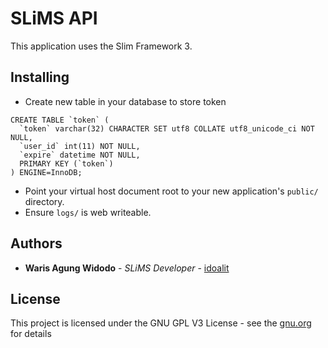 # SLiMS API

This application uses the Slim Framework 3.

## Installing

* Create new table in your database to store token

```
CREATE TABLE `token` (
  `token` varchar(32) CHARACTER SET utf8 COLLATE utf8_unicode_ci NOT NULL,
  `user_id` int(11) NOT NULL,
  `expire` datetime NOT NULL,
  PRIMARY KEY (`token`)
) ENGINE=InnoDB;
```

* Point your virtual host document root to your new application's `public/` directory.
* Ensure `logs/` is web writeable.

## Authors

* **Waris Agung Widodo** - *SLiMS Developer* - [idoalit](https://github.com/idoalit)

## License

This project is licensed under the GNU GPL V3 License - see the [gnu.org](http://www.gnu.org/licenses/gpl-3.0.en.html) for details